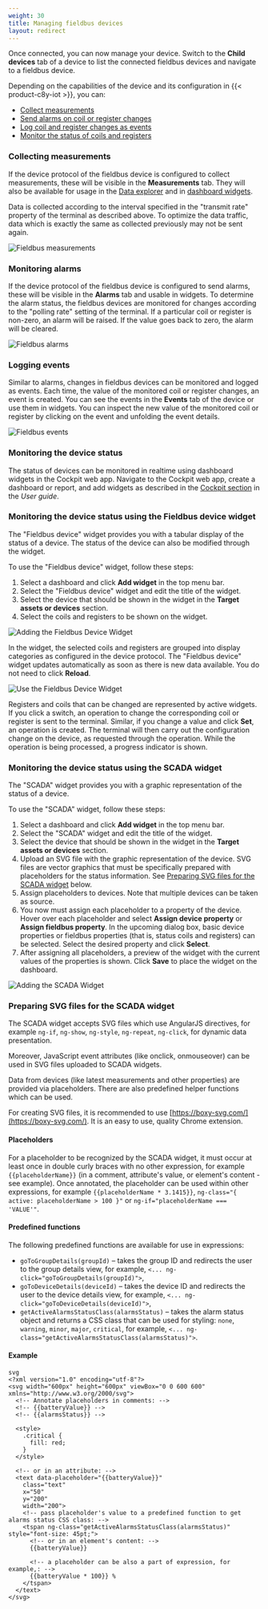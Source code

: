 ```yaml
---
weight: 30
title: Managing fieldbus devices
layout: redirect
---
```



Once connected, you can now manage your device. Switch to the **Child devices** tab of a device to list the connected fieldbus devices and navigate to a fieldbus device.

Depending on the capabilities of the device and its configuration in {{< product-c8y-iot >}}, you can:

* [Collect measurements](#collect)
* [Send alarms on coil or register changes](#monitoring-alarms)
* [Log coil and register changes as events](#monitoring-logging)
* [Monitor the status of coils and registers](#monitoring-status)

<a name="collect"></a>
### Collecting measurements

If the device protocol of the fieldbus device is configured to collect measurements, these will be visible in the **Measurements** tab. They will also be available for usage in the [Data explorer](/users-guide/cockpit/#data-explorer) and in [dashboard widgets](/users-guide/cockpit#dashboards).

Data is collected according to the interval specified in the "transmit rate" property of the terminal as described above. To optimize the data traffic, data which is exactly the same as collected previously may not be sent again.

![Fieldbus measurements](/images/device-protocols/cloud-fieldbus/fieldbus-modbus-measurements.png)

<a name="monitoring-alarms"></a>
### Monitoring alarms

If the device protocol of the fieldbus device is configured to send alarms, these will be visible in the **Alarms** tab and usable in widgets. To determine the alarm status, the fieldbus devices are monitored for changes according to the "polling rate" setting of the terminal. If a particular coil or register is non-zero, an alarm will be raised. If the value goes back to zero, the alarm will be cleared.

![Fieldbus alarms](/images/device-protocols/cloud-fieldbus/fieldbus-modbus-alarms.png)

<a name="monitoring-logging"></a>
### Logging events

Similar to alarms, changes in fieldbus devices can be monitored and logged as events. Each time, the value of the monitored coil or register changes, an event is created. You can see the events in the **Events** tab of the device or use them in widgets. You can inspect the new value of the monitored coil or register by clicking on the event and unfolding the event details.

![Fieldbus events](/images/device-protocols/cloud-fieldbus/fieldbus-modbus-events-log.png)

<a name="monitoring-status"></a>
### Monitoring the device status

The status of devices can be monitored in realtime using dashboard widgets in the Cockpit web app. Navigate to the Cockpit web app, create a dashboard or report, and add widgets as described in the [Cockpit section](/users-guide/cockpit) in the *User guide*.

<a name="fieldbus-device-widget"></a>
### Monitoring the device status using the Fieldbus device widget

The "Fieldbus device" widget provides you with a tabular display of the status of a device. The status of the device can also be modified through the widget.

To use the "Fieldbus device" widget, follow these steps:

1. Select a dashboard and click **Add widget** in the top menu bar.
2. Select the "Fieldbus device" widget and edit the title of the widget.
3. Select the device that should be shown in the widget in the **Target assets or devices** section.
4. Select the coils and registers to be shown on the widget.

![Adding the Fieldbus Device Widget](/images/device-protocols/cloud-fieldbus/fieldbus-widget.png)

In the widget, the selected coils and registers are grouped into display categories as configured in the device protocol. The "Fieldbus device" widget updates automatically as soon as there is new data available. You do not need to click **Reload**.

![Use the Fieldbus Device Widget](/images/device-protocols/cloud-fieldbus/fieldbus-modbus-status.png)

Registers and coils that can be changed are represented by active widgets. If you click a switch, an operation to change the corresponding coil or register is sent to the terminal. Similar, if you change a value and click **Set**, an operation is created. The terminal will then carry out the configuration change on the device, as requested through the operation. While the operation is being processed, a progress indicator is shown.

<a name="scada"></a>
### Monitoring the device status using the SCADA widget

The "SCADA" widget provides you with a graphic representation of the status of a device.

To use the "SCADA" widget, follow these steps:

1. Select a dashboard and click **Add widget** in the top menu bar.
2. Select the "SCADA" widget and edit the title of the widget.
3. Select the device that should be shown in the widget in the **Target assets or devices** section.
4. Upload an SVG file with the graphic representation of the device. SVG files are vector graphics that must be specifically prepared with placeholders for the status information. See [Preparing SVG files for the SCADA widget](#scadasvg) below.
5. Assign placeholders to devices. Note that multiple devices can be taken as source.
6. You now must assign each placeholder to a property of the device. Hover over each placeholder and select **Assign device property** or **Assign fieldbus property**. In the upcoming dialog box, basic device properties or fieldbus properties (that is, status coils and registers) can be selected. Select the desired property and click **Select**.
7. After assigning all placeholders, a preview of the widget with the current values of the properties is shown. Click **Save** to place the widget on the dashboard.

![Adding the SCADA Widget](/images/device-protocols/cloud-fieldbus/fieldbus-scada-edit.png)

<a name="scadasvg"></a>
### Preparing SVG files for the SCADA widget

The SCADA widget accepts SVG files which use AngularJS directives, for example `ng-if`, `ng-show`, `ng-style`, `ng-repeat`, `ng-click`, for dynamic data presentation.

Moreover, JavaScript event attributes (like onclick, onmouseover) can be used in SVG files uploaded to SCADA widgets.

Data from devices (like latest measurements and other properties) are provided via placeholders. There are also predefined helper functions which can be used.

For creating SVG files, it is recommended to use [https://boxy-svg.com/](https://boxy-svg.com/). It is an easy to use, quality Chrome extension.

#### Placeholders

For a placeholder to be recognized by the SCADA widget, it must occur at least once in double curly braces with no other expression, for example `{{placeholderName}}` (in a comment, attribute's value, or element's content - see example). Once annotated, the placeholder can be used within other expressions, for example `{{placeholderName * 3.1415}}`, `ng-class="{ active: placeholderName > 100 }"` or `ng-if="placeholderName === 'VALUE'"`.

#### Predefined functions

The following predefined functions are available for use in expressions:

- `goToGroupDetails(groupId)` – takes the group ID and redirects the user to the group details view, for example, `<... ng-click="goToGroupDetails(groupId)">`,
- `goToDeviceDetails(deviceId)` – takes the device ID and redirects the user to the device details view, for example, `<... ng-click="goToDeviceDetails(deviceId)">`,
- `getActiveAlarmsStatusClass(alarmsStatus)` – takes the alarm status object and returns a CSS class that can be used for styling: `none`, `warning`, `minor`, `major`, `critical`, for example, `<... ng-class="getActiveAlarmsStatusClass(alarmsStatus)">`.

#### Example

	svg
	<?xml version="1.0" encoding="utf-8"?>
	<svg width="600px" height="600px" viewBox="0 0 600 600" xmlns="http://www.w3.org/2000/svg">
	  <!-- Annotate placeholders in comments: -->
	  <!-- {{batteryValue}} -->
	  <!-- {{alarmsStatus}} -->

	  <style>
	    .critical {
	      fill: red;
	    }
	  </style>

	  <!-- or in an attribute: -->
	  <text data-placeholder="{{batteryValue}}"
	    class="text"
	    x="50"
	    y="200"
	    width="200">
	    <!-- pass placeholder's value to a predefined function to get alarms status CSS class: -->
	    <tspan ng-class="getActiveAlarmsStatusClass(alarmsStatus)" style="font-size: 45pt;">
	      <!-- or in an element's content: -->
	      {{batteryValue}}

	      <!-- a placeholder can be also a part of expression, for example,: -->
	      {{batteryValue * 100}} %
	    </tspan>
	  </text>
	</svg>
